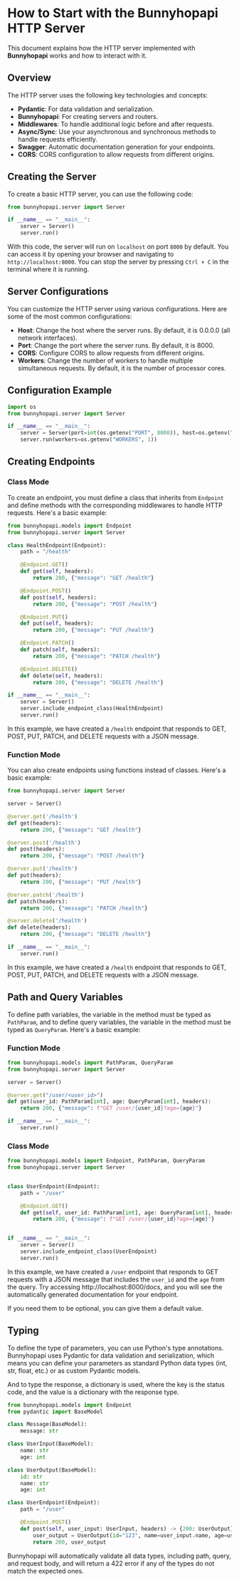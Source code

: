 # How to Start with the Bunnyhopapi HTTP Server

This document explains how the HTTP server implemented with **Bunnyhopapi** works and how to interact with it.

## Overview

The HTTP server uses the following key technologies and concepts:

- **Pydantic**: For data validation and serialization.
- **Bunnyhopapi**: For creating servers and routers.
- **Middlewares**: To handle additional logic before and after requests.
- **Async/Sync**: Use your asynchronous and synchronous methods to handle requests efficiently.
- **Swagger**: Automatic documentation generation for your endpoints.
- **CORS**: CORS configuration to allow requests from different origins.

## Creating the Server

To create a basic HTTP server, you can use the following code:

```python
from bunnyhopapi.server import Server

if __name__ == "__main__":
    server = Server()
    server.run()
```

With this code, the server will run on `localhost` on port `8000` by default. You can access it by opening your browser and navigating to `http://localhost:8000`.
You can stop the server by pressing `Ctrl + C` in the terminal where it is running.

## Server Configurations
You can customize the HTTP server using various configurations. Here are some of the most common configurations:
- **Host**: Change the host where the server runs. By default, it is 0.0.0.0 (all network interfaces).
- **Port**: Change the port where the server runs. By default, it is 8000.
- **CORS**: Configure CORS to allow requests from different origins.
- **Workers**: Change the number of workers to handle multiple simultaneous requests. By default, it is the number of processor cores.

## Configuration Example
```python
import os
from bunnyhopapi.server import Server

if __name__ == "__main__":
    server = Server(port=int(os.getenv("PORT", 8000)), host=os.getenv("HOST", "0.0.0.0"), cors=bool(os.getenv("CORS", False)))
    server.run(workers=os.getenv("WORKERS", 1))
```

## Creating Endpoints
### Class Mode
To create an endpoint, you must define a class that inherits from `Endpoint` and define methods with the corresponding middlewares to handle HTTP requests. Here's a basic example:

```python
from bunnyhopapi.models import Endpoint
from bunnyhopapi.server import Server

class HealthEndpoint(Endpoint):
    path = "/health"

    @Endpoint.GET()
    def get(self, headers):
        return 200, {"message": "GET /health"}

    @Endpoint.POST()
    def post(self, headers):
        return 200, {"message": "POST /health"}

    @Endpoint.PUT()
    def put(self, headers):
        return 200, {"message": "PUT /health"}

    @Endpoint.PATCH()
    def patch(self, headers):
        return 200, {"message": "PATCH /health"}

    @Endpoint.DELETE()
    def delete(self, headers):
        return 200, {"message": "DELETE /health"}

if __name__ == "__main__":
    server = Server()
    server.include_endpoint_class(HealthEndpoint)
    server.run()
```
In this example, we have created a `/health` endpoint that responds to GET, POST, PUT, PATCH, and DELETE requests with a JSON message.

### Function Mode

You can also create endpoints using functions instead of classes. Here's a basic example:

```python
from bunnyhopapi.server import Server

server = Server()

@server.get('/health')
def get(headers):
    return 200, {"message": "GET /health"}

@server.post('/health')
def post(headers):
    return 200, {"message": "POST /health"}

@server.put('/health')
def put(headers):
    return 200, {"message": "PUT /health"}

@server.patch('/health')
def patch(headers):
    return 200, {"message": "PATCH /health"}

@server.delete('/health')
def delete(headers):
    return 200, {"message": "DELETE /health"}

if __name__ == "__main__":
    server.run()
```
In this example, we have created a `/health` endpoint that responds to GET, POST, PUT, PATCH, and DELETE requests with a JSON message.

## Path and Query Variables

To define path variables, the variable in the method must be typed as `PathParam`, and to define query variables, the variable in the method must be typed as `QueryParam`. Here's a basic example:

### Function Mode
```python
from bunnyhopapi.models import PathParam, QueryParam
from bunnyhopapi.server import Server

server = Server()

@server.get("/user/<user_id>")
def get(user_id: PathParam[int], age: QueryParam[int], headers):
    return 200, {"message": f"GET /user/{user_id}?age={age}"}

if __name__ == "__main__":
    server.run()
```

### Class Mode
```python
from bunnyhopapi.models import Endpoint, PathParam, QueryParam
from bunnyhopapi.server import Server


class UserEndpoint(Endpoint):
    path = "/user"

    @Endpoint.GET()
    def get(self, user_id: PathParam[int], age: QueryParam[int], headers):
        return 200, {"message": f"GET /user/{user_id}?age={age}"}


if __name__ == "__main__":
    server = Server()
    server.include_endpoint_class(UserEndpoint)
    server.run()
```

In this example, we have created a `/user` endpoint that responds to GET requests with a JSON message that includes the `user_id` and the `age` from the query.
Try accessing http://localhost:8000/docs, and you will see the automatically generated documentation for your endpoint.

If you need them to be optional, you can give them a default value.

## Typing
To define the type of parameters, you can use Python's type annotations. Bunnyhopapi uses Pydantic for data validation and serialization, which means you can define your parameters as standard Python data types (int, str, float, etc.) or as custom Pydantic models.

And to type the response, a dictionary is used, where the key is the status code, and the value is a dictionary with the response type.

```python
from bunnyhopapi.models import Endpoint
from pydantic import BaseModel

class Message(BaseModel):
    message: str

class UserInput(BaseModel):
    name: str
    age: int

class UserOutput(BaseModel):
    id: str
    name: str
    age: int

class UserEndpoint(Endpoint):
    path = "/user"

    @Endpoint.POST()
    def post(self, user_input: UserInput, headers) -> {200: UserOutput}:
        user_output = UserOutput(id="123", name=user_input.name, age=user_input.age)
        return 200, user_output
```

Bunnyhopapi will automatically validate all data types, including path, query, and request body, and will return a 422 error if any of the types do not match the expected ones.

